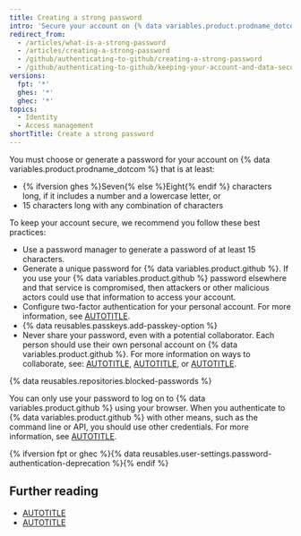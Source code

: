 ```yaml
---
title: Creating a strong password
intro: 'Secure your account on {% data variables.product.prodname_dotcom %} with a strong and unique password using a password manager.'
redirect_from:
  - /articles/what-is-a-strong-password
  - /articles/creating-a-strong-password
  - /github/authenticating-to-github/creating-a-strong-password
  - /github/authenticating-to-github/keeping-your-account-and-data-secure/creating-a-strong-password
versions:
  fpt: '*'
  ghes: '*'
  ghec: '*'
topics:
  - Identity
  - Access management
shortTitle: Create a strong password
---
```

You must choose or generate a password for your account on {% data variables.product.prodname_dotcom %} that is at least:
* {% ifversion ghes %}Seven{% else %}Eight{% endif %} characters long, if it includes a number and a lowercase letter, or
* 15 characters long with any combination of characters

To keep your account secure, we recommend you follow these best practices:
* Use a password manager to generate a password of at least 15 characters.
* Generate a unique password for {% data variables.product.github %}. If you use your {% data variables.product.github %} password elsewhere and that service is compromised, then attackers or other malicious actors could use that information to access your account.
* Configure two-factor authentication for your personal account. For more information, see [AUTOTITLE](/authentication/securing-your-account-with-two-factor-authentication-2fa/about-two-factor-authentication).
* {% data reusables.passkeys.add-passkey-option %}
* Never share your password, even with a potential collaborator. Each person should use their own personal account on {% data variables.product.github %}. For more information on ways to collaborate, see: [AUTOTITLE](/account-and-profile/setting-up-and-managing-your-personal-account-on-github/managing-access-to-your-personal-repositories/inviting-collaborators-to-a-personal-repository), [AUTOTITLE](/pull-requests/collaborating-with-pull-requests/getting-started/about-collaborative-development-models), or [AUTOTITLE](/organizations/collaborating-with-groups-in-organizations).

{% data reusables.repositories.blocked-passwords %}

You can only use your password to log on to {% data variables.product.github %} using your browser. When you authenticate to {% data variables.product.github %} with other means, such as the command line or API, you should use other credentials. For more information, see [AUTOTITLE](/authentication/keeping-your-account-and-data-secure/about-authentication-to-github).

{% ifversion fpt or ghec %}{% data reusables.user-settings.password-authentication-deprecation %}{% endif %}

## Further reading

* [AUTOTITLE](/get-started/git-basics/caching-your-github-credentials-in-git)
* [AUTOTITLE](/authentication/keeping-your-account-and-data-secure)
